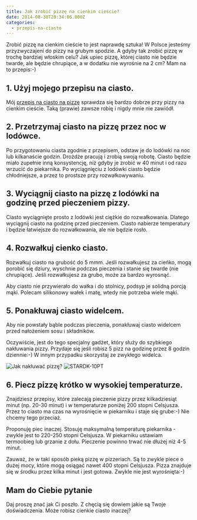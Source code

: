 ```yaml
---
title: Jak zrobić pizzę na cienkim cieście?
date: 2014-08-30T20:34:06.000Z
categories: 
  - przepis-na-ciasto
---
```


Zrobić pizzę na cienkim cieście to jest naprawdę sztuka! W Polsce jesteśmy przyzwyczajeni do pizzy na grubym spodzie. A gdyby tak zrobić pizzę w trochę bardziej włoskim celu? Jak upiec pizzę, której ciasto nie będzie twarde, ale będzie chrupiące, a w dodatku nie wyrośnie na 2 cm? Mam na to przepis:-)

## 1\. Użyj mojego przepisu na ciasto.

Mój <a title="Przepis na ciasto na pizzę" href="/przepis-na-ciasto-na-pizze/">przepis na ciasto na pizzę</a> sprawdza się bardzo dobrze przy pizzy na cienkim cieście. Taką (prawie) zawsze robię i nigdy mnie nie zawiódł.

## 2\. Przetrzymaj ciasto na pizzę przez noc w lodówce.

Po przygotowaniu ciasta zgodnie z przepisem, odstaw je do lodówki na noc lub kilkanaście godzin. Drożdże pracują i zrobią swoją robotę. Ciasto będzie miało zupełnie inną konsystencję, niż gdyby je zrobić w 40 minut i od razu wrzucić do piekarnika. Po wyciągnięciu z lodówki ciasto będzie chłodniejsze, a przez to prostsze przy rozwałkowywaniu.

## 3\. Wyciągnij ciasto na pizzę z lodówki na godzinę przed pieczeniem pizzy.

Ciasto wyciągnięte prosto z lodówki jest ciężkie do rozwałkowania. Dlatego wyciągnij ciasto na godzinę przed pieczeniem. Ciasto nabierze temperatury i będzie łatwiejsze do rozwałkowania, ale nie będzie rosło.

## 4\. Rozwałkuj cienko ciasto.

Rozwałkuj ciasto na grubość do 5 mmm. Jeśli rozwałkujesz za cieńko, mogą porobić się dziury, wyschnie podczas pieczenia i stanie się twarde (nie chrupiące). Jeśli rozwałkujesz za grubo, może za bardzo wyrosnąć.

Aby ciasto nie przywierało do wałka i do stolnicy, podsyp je solidną porcją mąki. Polecam silikonowy wałek i matę, wtedy nie potrzeba wiele mąki.

## 5\. Ponakłuwaj ciasto widelcem.

Aby nie powstały bąble podczas pieczenia, ponakłuwaj ciasto widelcem przed nałożeniem sosu i składników.

Oczywiście, jest do tego specjalny gadżet, który służy do szybkiego nakłuwania pizzy. Przydaje się jeśli robisz 5 pizz na godzinę przez 8 godzin dziennie:-) W innym przypadku skorzystaj ze zwykłego widelca.

![Jak nakłuwać pizzę?](ddo5-255x300.jpg) ![STARDK-10PT](STARDK-10PT-300x213.jpg)

## 6\. Piecz pizzę krótko w wysokiej temperaturze.

Znajdziesz przepisy, które zalecają pieczenie pizzy przez kilkadziesiąt minut (np. 20-30 minut) i w temperaturze poniżej 200 stopni Celsjusza. Przez to ciasto ma czas na wyrośnięcie w piekarniku i staje się grube:-) Nie chcemy tego przeciaż.

Proponuję piec inaczej. Stosuję maksymalną temperaturę piekarnika - zwykle jest to 220-250 stopni Celsjusza. W piekarniku ustawiam termoobieg lub grzanie z dołu. Pieczenie powinno trwać nie dłużej niż 4-5 minut.

Zauważ, że w taki sposób pieką pizzę w pizzeriach. Są to zwykle piece o dużej mocy, które mogą osiągać nawet 400 stopni Celsjusza. Pizza znajduje się w środku przez kilka minut i jest gotowa. Zwykle nie jest wyrośnięta:-)

## Mam do Ciebie pytanie

Daj proszę znać jak Ci poszło. Z chęcią się dowiem jakie są Twoje doświadczenia. Może robisz cienkie ciasto inaczej?
